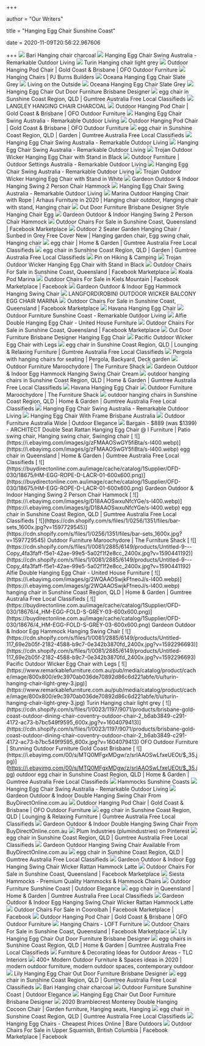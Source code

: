 +++
        
author = "Our Writers"
        
title = "Hanging Egg Chair Sunshine Coast"
        
date = 2020-11-09T20:56:22.967606
        
+++
[ ![](https://www.remarkablefurniture.com.au/pub/media/catalog/product/cache/image/800x800/e9c3970ab036de70892d86c6d221abfe/6/4/64a5d8bcb7ed095abd0c52a703299aa.jpg)](https://www.remarkablefurniture.com.au/pub/media/catalog/product/cache/image/800x800/e9c3970ab036de70892d86c6d221abfe/6/4/64a5d8bcb7ed095abd0c52a703299aa.jpg) Bari Hanging chair charcoal
[ ![](https://www.remarkablefurniture.com.au/pub/media/catalog/product/cache/small_image/600x600/beff4985b56e3afdbeabfc89641a4582/k/o/koala-pod-black-1.jpg)](https://www.remarkablefurniture.com.au/pub/media/catalog/product/cache/small_image/600x600/beff4985b56e3afdbeabfc89641a4582/k/o/koala-pod-black-1.jpg) Hanging Egg Chair Swing Australia - Remarkable Outdoor Living
[ ![](https://www.remarkablefurniture.com.au/pub/media/catalog/product/cache/image/800x800/e9c3970ab036de70892d86c6d221abfe/t/u/turin-hanging-chair-light-grey-2.jpg)](https://www.remarkablefurniture.com.au/pub/media/catalog/product/cache/image/800x800/e9c3970ab036de70892d86c6d221abfe/t/u/turin-hanging-chair-light-grey-2.jpg) Turin Hanging chair light grey
[ ![](https://cdn.shopify.com/s/files/1/0023/1197/9071/products/brisbane-gold-coast-outdoor-hanging-chair-outdoor-hanging-pod-chair-8_1024x1024.jpg?v=1570524535)](https://cdn.shopify.com/s/files/1/0023/1197/9071/products/brisbane-gold-coast-outdoor-hanging-chair-outdoor-hanging-pod-chair-8_1024x1024.jpg?v=1570524535) Outdoor Hanging Pod Chair | Gold Coast & Brisbane | OFO Outdoor Furniture
[ ![](https://www.pjburns.com/blog/wp-content/uploads/2017/08/byron-bay-hanging-chair.jpg)](https://www.pjburns.com/blog/wp-content/uploads/2017/08/byron-bay-hanging-chair.jpg) Hanging Chairs | PJ Burns Builders
[ ![](https://cdn.shopify.com/s/files/1/0081/2885/6149/products/Untitled-9_f00859ac-b982-48c7-8eff-aa8ee4b74360_2400x.jpg?v=1590437861)](https://cdn.shopify.com/s/files/1/0081/2885/6149/products/Untitled-9_f00859ac-b982-48c7-8eff-aa8ee4b74360_2400x.jpg?v=1590437861) Oceana Hanging Egg Chair Slate Grey
[ ![](http://www.livingontheoutside.com.au/skin/frontend/ultimo/default/images/liv/hero-egg.jpg)](http://www.livingontheoutside.com.au/skin/frontend/ultimo/default/images/liv/hero-egg.jpg) Living on the Outside
[ ![](https://cdn.shopify.com/s/files/1/0081/2885/6149/products/Untitled-9---Copy_6eab7e3d-494d-49d6-a414-c4ba3551ec45_2400x.jpg?v=1590437861)](https://cdn.shopify.com/s/files/1/0081/2885/6149/products/Untitled-9---Copy_6eab7e3d-494d-49d6-a414-c4ba3551ec45_2400x.jpg?v=1590437861) Oceana Hanging Egg Chair Slate Grey
[ ![](https://www.echogrove.com.au/assets/thumbL/ODPARA.jpg?20200830011641)](https://www.echogrove.com.au/assets/thumbL/ODPARA.jpg?20200830011641) Hanging Egg Chair Out Door Furniture Brisbane Designer
[ ![](https://i.ebayimg.com/images/g/4dAAAOSw-mJfogzx/s-l400.webp)](https://i.ebayimg.com/images/g/4dAAAOSw-mJfogzx/s-l400.webp) egg chair in Sunshine Coast Region, QLD | Gumtree Australia Free Local  Classifieds
[ ![](https://www.remarkablefurniture.com.au/pub/media/catalog/product/cache/image/800x800/e9c3970ab036de70892d86c6d221abfe/l/a/langley_hanging_chair_charcoal_1030w_x_1190d_x_1970h_cm.jpg)](https://www.remarkablefurniture.com.au/pub/media/catalog/product/cache/image/800x800/e9c3970ab036de70892d86c6d221abfe/l/a/langley_hanging_chair_charcoal_1030w_x_1190d_x_1970h_cm.jpg) LANGLEY HANGING CHAIR CHARCOAL
[ ![](https://cdn.shopify.com/s/files/1/0023/1197/9071/products/brisbane-gold-coast-outdoor-hanging-chair-outdoor-hanging-pod-chair_1024x1024.jpg?v=1570524535)](https://cdn.shopify.com/s/files/1/0023/1197/9071/products/brisbane-gold-coast-outdoor-hanging-chair-outdoor-hanging-pod-chair_1024x1024.jpg?v=1570524535) Outdoor Hanging Pod Chair | Gold Coast & Brisbane | OFO Outdoor Furniture
[ ![](https://www.remarkablefurniture.com.au/pub/media/catalog/product/cache/small_image/600x600/beff4985b56e3afdbeabfc89641a4582/t/u/turin_hanging_chair_charcoal-2.jpg)](https://www.remarkablefurniture.com.au/pub/media/catalog/product/cache/small_image/600x600/beff4985b56e3afdbeabfc89641a4582/t/u/turin_hanging_chair_charcoal-2.jpg) Hanging Egg Chair Swing Australia - Remarkable Outdoor Living
[ ![](http://cdn.shopify.com/s/files/1/0023/1197/9071/products/brisbane-gold-coast-outdoor-hanging-chair-outdoor-hanging-pod-chair-2_1200x1200.jpg?v=1565574059)](http://cdn.shopify.com/s/files/1/0023/1197/9071/products/brisbane-gold-coast-outdoor-hanging-chair-outdoor-hanging-pod-chair-2_1200x1200.jpg?v=1565574059) Outdoor Hanging Pod Chair | Gold Coast & Brisbane | OFO Outdoor Furniture
[ ![](https://i.ebayimg.com/images/g/Y9AAAOSwlupfm7qU/s-l400.jpg)](https://i.ebayimg.com/images/g/Y9AAAOSwlupfm7qU/s-l400.jpg) egg chair in Sunshine Coast Region, QLD | Garden | Gumtree Australia Free  Local Classifieds
[ ![](https://www.remarkablefurniture.com.au/pub/media/catalog/product/cache/small_image/600x600/beff4985b56e3afdbeabfc89641a4582/d/o/doney_outdoor_wicker_single_hanging_chair_white.jpg)](https://www.remarkablefurniture.com.au/pub/media/catalog/product/cache/small_image/600x600/beff4985b56e3afdbeabfc89641a4582/d/o/doney_outdoor_wicker_single_hanging_chair_white.jpg) Hanging Egg Chair Swing Australia - Remarkable Outdoor Living
[ ![](https://www.remarkablefurniture.com.au/pub/media/catalog/product/cache/small_image/600x600/beff4985b56e3afdbeabfc89641a4582/l/a/langley_hanging_chair_white_1030w_x_1190d_x1970h_cm-1.jpg)](https://www.remarkablefurniture.com.au/pub/media/catalog/product/cache/small_image/600x600/beff4985b56e3afdbeabfc89641a4582/l/a/langley_hanging_chair_white_1030w_x_1190d_x1970h_cm-1.jpg) Hanging Egg Chair Swing Australia - Remarkable Outdoor Living
[ ![](https://cdn.shopify.com/s/files/1/0081/2885/6149/products/Untitled-110_eef01384-20bb-4ef8-b509-db4953b80c28_2400x.jpg?v=1590711947)](https://cdn.shopify.com/s/files/1/0081/2885/6149/products/Untitled-110_eef01384-20bb-4ef8-b509-db4953b80c28_2400x.jpg?v=1590711947) Trojan Outdoor Wicker Hanging Egg Chair with Stand in Black
[ ![](https://www.remarkablefurniture.com.au/pub/media/wysiwyg/home/hanging-egg-chairs.png)](https://www.remarkablefurniture.com.au/pub/media/wysiwyg/home/hanging-egg-chairs.png) Outdoor Furniture | Outdoor Settings Australia - Remarkable Outdoor Living
[ ![](https://www.remarkablefurniture.com.au/pub/media/catalog/product/cache/small_image/600x600/beff4985b56e3afdbeabfc89641a4582/d/o/doney_outdoor_wicker_double_hanging_chair_charcoal.jpg)](https://www.remarkablefurniture.com.au/pub/media/catalog/product/cache/small_image/600x600/beff4985b56e3afdbeabfc89641a4582/d/o/doney_outdoor_wicker_double_hanging_chair_charcoal.jpg) Hanging Egg Chair Swing Australia - Remarkable Outdoor Living
[ ![](https://cdn.shopify.com/s/files/1/0081/2885/6149/products/1_41bed513-4943-4cc5-86ed-7bf6f9c50f59_2400x.jpg?v=1590029653)](https://cdn.shopify.com/s/files/1/0081/2885/6149/products/1_41bed513-4943-4cc5-86ed-7bf6f9c50f59_2400x.jpg?v=1590029653) Trojan Outdoor Wicker Hanging Egg Chair with Stand in White
[ ![](https://buydirectonline.com.au/image/cache/catalog/1Supplier/OFD-030/18675/HM-EGG-ROPE-D-LACR-00-600x600.png)](https://buydirectonline.com.au/image/cache/catalog/1Supplier/OFD-030/18675/HM-EGG-ROPE-D-LACR-00-600x600.png) Gardeon Outdoor & Indoor Hanging Swing 2 Person Chair Hammock
[ ![](https://www.remarkablefurniture.com.au/pub/media/catalog/product/cache/small_image/600x600/beff4985b56e3afdbeabfc89641a4582/d/a/dayton_outdoor_rope_hanging_chair_charcoal-2.jpg)](https://www.remarkablefurniture.com.au/pub/media/catalog/product/cache/small_image/600x600/beff4985b56e3afdbeabfc89641a4582/d/a/dayton_outdoor_rope_hanging_chair_charcoal-2.jpg) Hanging Egg Chair Swing Australia - Remarkable Outdoor Living
[ ![](https://i.pinimg.com/736x/83/ae/aa/83aeaa9c033b2f6cf972265f0b8614ef.jpg)](https://i.pinimg.com/736x/83/ae/aa/83aeaa9c033b2f6cf972265f0b8614ef.jpg) Marina Outdoor Hanging Chair with Rope | Arhaus Furniture in 2020 | Hanging  chair outdoor, Hanging chair with stand, Hanging chair
[ ![](https://www.echogrove.com.au/assets/full/ODSUNS.jpg?20190115113438)](https://www.echogrove.com.au/assets/full/ODSUNS.jpg?20190115113438) Out Door Furniture Brisbane Designer Style Hanging Chair Egg
[ ![](https://buydirectonline.com.au/image/cache/catalog/1Supplier/OFD-030/18675/HM-EGG-ROPE-D-LACR-06-600x600.png)](https://buydirectonline.com.au/image/cache/catalog/1Supplier/OFD-030/18675/HM-EGG-ROPE-D-LACR-06-600x600.png) Gardeon Outdoor & Indoor Hanging Swing 2 Person Chair Hammock
[ ![](https://lookaside.fbsbx.com/lookaside/crawler/media/?media_id=10219715479292269)](https://lookaside.fbsbx.com/lookaside/crawler/media/?media_id=10219715479292269) Outdoor Chairs For Sale in Sunshine Coast, Queensland | Facebook Marketplace
[ ![](https://i.pinimg.com/originals/81/7e/6d/817e6d26b68e5a135a40a3f691b9de23.jpg)](https://i.pinimg.com/originals/81/7e/6d/817e6d26b68e5a135a40a3f691b9de23.jpg) Outdoor 2 Seater Garden Hanging Chair / Sunbed in Grey Free Cover New |  Hanging garden chair, Egg swing chair, Hanging chair
[ ![](https://i.ebayimg.com/images/g/lXcAAOSwDaBflivc/s-l400.webp)](https://i.ebayimg.com/images/g/lXcAAOSwDaBflivc/s-l400.webp) egg chair | Home & Garden | Gumtree Australia Free Local Classifieds
[ ![](https://i.ebayimg.com/images/g/~tEAAOSwfGhfm7mt/s-l400.jpg)](https://i.ebayimg.com/images/g/~tEAAOSwfGhfm7mt/s-l400.jpg) egg chair in Sunshine Coast Region, QLD | Garden | Gumtree Australia Free  Local Classifieds
[ ![](https://i.pinimg.com/564x/94/9d/a0/949da00f999b7e42edc4bb8382862fdf.jpg)](https://i.pinimg.com/564x/94/9d/a0/949da00f999b7e42edc4bb8382862fdf.jpg) Pin on Hiking & Camping
[ ![](https://cdn.shopify.com/s/files/1/0081/2885/6149/products/Untitled-111_7a946ffd-040f-4092-a83e-ca846eabf085_2400x.jpg?v=1590711947)](https://cdn.shopify.com/s/files/1/0081/2885/6149/products/Untitled-111_7a946ffd-040f-4092-a83e-ca846eabf085_2400x.jpg?v=1590711947) Trojan Outdoor Wicker Hanging Egg Chair with Stand in Black
[ ![](https://lookaside.fbsbx.com/lookaside/crawler/media/?media_id=10220067208685284)](https://lookaside.fbsbx.com/lookaside/crawler/media/?media_id=10220067208685284) Outdoor Chairs For Sale in Sunshine Coast, Queensland | Facebook Marketplace
[ ![](https://www.remarkablefurniture.com.au/pub/media/catalog/product/cache/image/800x800/e9c3970ab036de70892d86c6d221abfe/k/o/koala-pod-marina-1.jpg)](https://www.remarkablefurniture.com.au/pub/media/catalog/product/cache/image/800x800/e9c3970ab036de70892d86c6d221abfe/k/o/koala-pod-marina-1.jpg) Koala Pod Marina
[ ![](https://lookaside.fbsbx.com/lookaside/crawler/media/?media_id=1086493481806814)](https://lookaside.fbsbx.com/lookaside/crawler/media/?media_id=1086493481806814) Outdoor Chairs For Sale in Kiels Mountain | Facebook Marketplace | Facebook
[ ![](https://buydirectonline.com.au/image/cache/catalog/1Supplier/OFD-030/18676/7_HM-EGG-FOLD-S-GREY-06-600x600.png)](https://buydirectonline.com.au/image/cache/catalog/1Supplier/OFD-030/18676/7_HM-EGG-FOLD-S-GREY-06-600x600.png) Gardeon Outdoor & Indoor Egg Hammock Hanging Swing Chair
[ ![](https://www.remarkablefurniture.com.au/pub/media/catalog/product/cache/image/800x800/e9c3970ab036de70892d86c6d221abfe/l/a/langford_wicker_swivel_egg_chair_-_marina_1_.jpg)](https://www.remarkablefurniture.com.au/pub/media/catalog/product/cache/image/800x800/e9c3970ab036de70892d86c6d221abfe/l/a/langford_wicker_swivel_egg_chair_-_marina_1_.jpg) LANGFORD(ROBIN) OUTDOOR WICKER BALCONY EGG CHAIR MARINA
[ ![](https://lookaside.fbsbx.com/lookaside/crawler/media/?media_id=3513954191956458)](https://lookaside.fbsbx.com/lookaside/crawler/media/?media_id=3513954191956458) Outdoor Chairs For Sale in Sunshine Coast, Queensland | Facebook Marketplace
[ ![](https://cdn.shopify.com/s/files/1/0081/2885/6149/products/Untitled-9---Copy_d0558975-fb26-4a6a-baa5-947c5ddccb8a_2400x.jpg?v=1590441837)](https://cdn.shopify.com/s/files/1/0081/2885/6149/products/Untitled-9---Copy_d0558975-fb26-4a6a-baa5-947c5ddccb8a_2400x.jpg?v=1590441837) Havana Hanging Egg Chair
[ ![](https://www.remarkablefurniture.com.au/pub/media/map/goods1.png)](https://www.remarkablefurniture.com.au/pub/media/map/goods1.png) Outdoor Furniture Sunshine Coast - Remarkable Outdoor Living
[ ![](https://cdn.shopify.com/s/files/1/0081/2885/6149/products/Untitled-9---Copy_060d9ba3-c486-403a-9743-67510e55fb5a_2400x.jpg?v=1590441192)](https://cdn.shopify.com/s/files/1/0081/2885/6149/products/Untitled-9---Copy_060d9ba3-c486-403a-9743-67510e55fb5a_2400x.jpg?v=1590441192) Alfie Double Hanging Egg Chair - United House Furniture
[ ![](https://lookaside.fbsbx.com/lookaside/crawler/media/?media_id=10207733442650123)](https://lookaside.fbsbx.com/lookaside/crawler/media/?media_id=10207733442650123) Outdoor Chairs For Sale in Sunshine Coast, Queensland | Facebook Marketplace
[ ![](https://www.echogrove.com.au/assets/thumbL/ODMILA.jpg?20200830011641)](https://www.echogrove.com.au/assets/thumbL/ODMILA.jpg?20200830011641) Out Door Furniture Brisbane Designer Hanging Egg Chair
[ ![](https://cdn.shopify.com/s/files/1/0081/2885/6149/products/Untitled-112_d5b5ac85-1536-4812-8b96-21293d12ec09_2400x.jpg?v=1592296693)](https://cdn.shopify.com/s/files/1/0081/2885/6149/products/Untitled-112_d5b5ac85-1536-4812-8b96-21293d12ec09_2400x.jpg?v=1592296693) Pacific Outdoor Wicker Egg Chair with Legs
[ ![](https://i.ebayimg.com/00/s/MTYwMFgxMjAw/z/f6MAAOSw0SxfHP9a/$_35.jpg)](https://i.ebayimg.com/00/s/MTYwMFgxMjAw/z/f6MAAOSw0SxfHP9a/$_35.jpg) egg chair in Sunshine Coast Region, QLD | Lounging & Relaxing Furniture |  Gumtree Australia Free Local Classifieds
[ ![](https://i.pinimg.com/originals/3d/fe/15/3dfe1513df6ade00a18245cba337d05b.jpg)](https://i.pinimg.com/originals/3d/fe/15/3dfe1513df6ade00a18245cba337d05b.jpg) Pergola with hanging chairs for seating | Pergola, Backyard, Deck garden
[ ![](https://cdn.shopify.com/s/files/1/0256/1351/files/outdoor-chairs-sq_1600x.jpg?v=1565579729)](https://cdn.shopify.com/s/files/1/0256/1351/files/outdoor-chairs-sq_1600x.jpg?v=1565579729) Outdoor Furniture Maroochydore | The Furniture Shack
[ ![](https://buydirectonline.com.au/image/cache/catalog/1Supplier/OFD-030/19295/7_HM-EGG-FOLD-S-CREAM-06-600x600.png)](https://buydirectonline.com.au/image/cache/catalog/1Supplier/OFD-030/19295/7_HM-EGG-FOLD-S-CREAM-06-600x600.png) Gardeon Outdoor & Indoor Egg Hammock Hanging Swing Chair Cream
[ ![](https://i.ebayimg.com/images/g/EhoAAOSw5j1e7vjt/s-l400.webp)](https://i.ebayimg.com/images/g/EhoAAOSw5j1e7vjt/s-l400.webp) outdoor hanging chairs in Sunshine Coast Region, QLD | Home & Garden |  Gumtree Australia Free Local Classifieds
[ ![](https://cdn.shopify.com/s/files/1/0081/2885/6149/products/Untitled-9---Copy_3d3e94be-38a6-4fdb-bda2-a8fb23fe639a_2400x.jpg?v=1590441837)](https://cdn.shopify.com/s/files/1/0081/2885/6149/products/Untitled-9---Copy_3d3e94be-38a6-4fdb-bda2-a8fb23fe639a_2400x.jpg?v=1590441837) Havana Hanging Egg Chair
[ ![](https://cdn.shopify.com/s/files/1/0256/1351/files/outdoor-lounge-button_1600x.jpg?v=1597729641)](https://cdn.shopify.com/s/files/1/0256/1351/files/outdoor-lounge-button_1600x.jpg?v=1597729641) Outdoor Furniture Maroochydore | The Furniture Shack
[ ![](https://i.ebayimg.com/images/g/IRAAAOSwDNxffmC5/s-l400.webp)](https://i.ebayimg.com/images/g/IRAAAOSwDNxffmC5/s-l400.webp) outdoor hanging chairs in Sunshine Coast Region, QLD | Home & Garden |  Gumtree Australia Free Local Classifieds
[ ![](https://www.remarkablefurniture.com.au/pub/media/catalog/product/cache/small_image/600x600/beff4985b56e3afdbeabfc89641a4582/f/l/flint_outdoor_wicker_leisure_chair_charcoal.jpg)](https://www.remarkablefurniture.com.au/pub/media/catalog/product/cache/small_image/600x600/beff4985b56e3afdbeabfc89641a4582/f/l/flint_outdoor_wicker_leisure_chair_charcoal.jpg) Hanging Egg Chair Swing Australia - Remarkable Outdoor Living
[ ![](https://www.echogrove.com.au/assets/full/ODMOONST_PARENT.jpg?20190621023957)](https://www.echogrove.com.au/assets/full/ODMOONST_PARENT.jpg?20190621023957) Hanging Egg Chair With Frame Brisbane Australia
[ ![](https://www.outdoorelegance.com.au/media/wysiwyg/shop-outdoor-daybeds-mobile-_1.jpg)](https://www.outdoorelegance.com.au/media/wysiwyg/shop-outdoor-daybeds-mobile-_1.jpg) Outdoor Furniture Australia Wide | Outdoor Elegance
[ ![](https://i.pinimg.com/originals/7c/f9/b0/7cf9b05123d29365baa7db9c857651c3.jpg)](https://i.pinimg.com/originals/7c/f9/b0/7cf9b05123d29365baa7db9c857651c3.jpg) Bargain - $889 (was $1399) - ARCHITECT Double Seat Rattan Hanging Egg Chair  @ I Furniture | Patio swing chair, Hanging swing chair, Swinging chair
[ ![](https://i.ebayimg.com/images/g/zFMAAOSwGY5fiBta/s-l400.webp)](https://i.ebayimg.com/images/g/zFMAAOSwGY5fiBta/s-l400.webp) egg chair in Queensland | Home & Garden | Gumtree Australia Free Local  Classifieds
[ ![](https://buydirectonline.com.au/image/cache/catalog/1Supplier/OFD-030/18675/HM-EGG-ROPE-D-LACR-01-600x600.png)](https://buydirectonline.com.au/image/cache/catalog/1Supplier/OFD-030/18675/HM-EGG-ROPE-D-LACR-01-600x600.png) Gardeon Outdoor & Indoor Hanging Swing 2 Person Chair Hammock
[ ![](https://i.ebayimg.com/images/g/D18AAOSwxuNfcYGe/s-l400.webp)](https://i.ebayimg.com/images/g/D18AAOSwxuNfcYGe/s-l400.webp) egg chair in Sunshine Coast Region, QLD | Gumtree Australia Free Local  Classifieds
[ ![](https://cdn.shopify.com/s/files/1/0256/1351/files/bar-sets_1600x.jpg?v=1597729545)](https://cdn.shopify.com/s/files/1/0256/1351/files/bar-sets_1600x.jpg?v=1597729545) Outdoor Furniture Maroochydore | The Furniture Shack
[ ![](https://cdn.shopify.com/s/files/1/0081/2885/6149/products/Untitled-9---Copy_4fa3faff-f5e1-42ae-99e5-5a02f1f2e8cc_2400x.jpg?v=1590441192)](https://cdn.shopify.com/s/files/1/0081/2885/6149/products/Untitled-9---Copy_4fa3faff-f5e1-42ae-99e5-5a02f1f2e8cc_2400x.jpg?v=1590441192) Alfie Double Hanging Egg Chair - United House Furniture
[ ![](https://i.ebayimg.com/images/g/2WQAAOSwjkFfneoJ/s-l400.webp)](https://i.ebayimg.com/images/g/2WQAAOSwjkFfneoJ/s-l400.webp) hanging chair in Sunshine Coast Region, QLD | Home & Garden | Gumtree  Australia Free Local Classifieds
[ ![](https://buydirectonline.com.au/image/cache/catalog/1Supplier/OFD-030/18676/4_HM-EGG-FOLD-S-GREY-03-600x600.png)](https://buydirectonline.com.au/image/cache/catalog/1Supplier/OFD-030/18676/4_HM-EGG-FOLD-S-GREY-03-600x600.png) Gardeon Outdoor & Indoor Egg Hammock Hanging Swing Chair
[ ![](https://cdn.shopify.com/s/files/1/0081/2885/6149/products/Untitled-117_69e2b05f-2182-4588-b9c7-0e342b3870fd_2400x.jpg?v=1592296693)](https://cdn.shopify.com/s/files/1/0081/2885/6149/products/Untitled-117_69e2b05f-2182-4588-b9c7-0e342b3870fd_2400x.jpg?v=1592296693) Pacific Outdoor Wicker Egg Chair with Legs
[ ![](https://www.remarkablefurniture.com.au/pub/media/catalog/product/cache/image/800x800/e9c3970ab036de70892d86c6d221abfe/t/u/turin-hanging-chair-light-grey-3.jpg)](https://www.remarkablefurniture.com.au/pub/media/catalog/product/cache/image/800x800/e9c3970ab036de70892d86c6d221abfe/t/u/turin-hanging-chair-light-grey-3.jpg) Turin Hanging chair light grey
[ ![](https://cdn.shopify.com/s/files/1/0023/1197/9071/products/brisbane-gold-coast-outdoor-dining-chair-coventry-outdoor-chair-2_b6ab3849-c291-4172-ac73-b7bc549f9595_600x.jpg?v=1604079413)](https://cdn.shopify.com/s/files/1/0023/1197/9071/products/brisbane-gold-coast-outdoor-dining-chair-coventry-outdoor-chair-2_b6ab3849-c291-4172-ac73-b7bc549f9595_600x.jpg?v=1604079413) OFO Outdoor Furniture | Stunning Outdoor Furniture Gold Coast Brisbane
[ ![](https://i.ebayimg.com/00/s/MTQ0MFgxMDgw/z/srIAAOSwLfxeUEOt/$_35.jpg)](https://i.ebayimg.com/00/s/MTQ0MFgxMDgw/z/srIAAOSwLfxeUEOt/$_35.jpg) outdoor egg chair in Sunshine Coast Region, QLD | Home & Garden | Gumtree  Australia Free Local Classifieds
[ ![](https://cdn.shopify.com/s/files/1/0026/6243/2838/files/sunshine_coast_480x480.jpg?v=1601435131)](https://cdn.shopify.com/s/files/1/0026/6243/2838/files/sunshine_coast_480x480.jpg?v=1601435131) Hammocks Sunshine Coasts
[ ![](https://www.remarkablefurniture.com.au/pub/media/catalog/product/cache/small_image/600x600/beff4985b56e3afdbeabfc89641a4582/l/a/lanford-charcoal.png)](https://www.remarkablefurniture.com.au/pub/media/catalog/product/cache/small_image/600x600/beff4985b56e3afdbeabfc89641a4582/l/a/lanford-charcoal.png) Hanging Egg Chair Swing Australia - Remarkable Outdoor Living
[ ![](https://buydirectonline.com.au/image/cache/catalog/1Supplier/OFD-030/17039/1_HM-EGG-TAT-D-BKGR-AB-00-600x600.png)](https://buydirectonline.com.au/image/cache/catalog/1Supplier/OFD-030/17039/1_HM-EGG-TAT-D-BKGR-AB-00-600x600.png) Gardeon Outdoor & Indoor Double Hanging Swing Chair From  BuyDirectOnline.com.au
[ ![](https://cdn.shopify.com/s/files/1/0023/1197/9071/products/brisbane-gold-coast-outdoor-hanging-chair-outdoor-hanging-pod-chair-6_1024x1024.jpg?v=1570524535)](https://cdn.shopify.com/s/files/1/0023/1197/9071/products/brisbane-gold-coast-outdoor-hanging-chair-outdoor-hanging-pod-chair-6_1024x1024.jpg?v=1570524535) Outdoor Hanging Pod Chair | Gold Coast & Brisbane | OFO Outdoor Furniture
[ ![](https://i.ebayimg.com/00/s/MTYwMFgxMjAw/z/AgwAAOSwNR5fE327/$_35.jpg)](https://i.ebayimg.com/00/s/MTYwMFgxMjAw/z/AgwAAOSwNR5fE327/$_35.jpg) egg chair in Sunshine Coast Region, QLD | Lounging & Relaxing Furniture |  Gumtree Australia Free Local Classifieds
[ ![](https://buydirectonline.com.au/image/cache/catalog/1Supplier/OFD-030/17039/7_HM-EGG-TAT-D-BKGR-AB-06-600x600.png)](https://buydirectonline.com.au/image/cache/catalog/1Supplier/OFD-030/17039/7_HM-EGG-TAT-D-BKGR-AB-06-600x600.png) Gardeon Outdoor & Indoor Double Hanging Swing Chair From  BuyDirectOnline.com.au
[ ![](https://i.pinimg.com/236x/8f/56/c3/8f56c36819f26ccd6f63558642994dfd--egg-chair-the-sunshine.jpg)](https://i.pinimg.com/236x/8f/56/c3/8f56c36819f26ccd6f63558642994dfd--egg-chair-the-sunshine.jpg) Plum Industries (plumindustries) on Pinterest
[ ![](https://i.ebayimg.com/images/g/yWgAAOSw6DFfkpHn/s-l400.webp)](https://i.ebayimg.com/images/g/yWgAAOSw6DFfkpHn/s-l400.webp) egg chair in Sunshine Coast Region, QLD | Gumtree Australia Free Local  Classifieds
[ ![](https://buydirectonline.com.au/image/cache/catalog/1Supplier/OFD-030/17038/1_HM-EGG-RAN-S-BKGR-AB-00-600x600.png)](https://buydirectonline.com.au/image/cache/catalog/1Supplier/OFD-030/17038/1_HM-EGG-RAN-S-BKGR-AB-00-600x600.png) Gardeon Outdoor Hanging Swing Chair Available From BuyDirectOnline.com.au
[ ![](https://i.ebayimg.com/images/g/78kAAOSwF2tfki9w/s-l400.webp)](https://i.ebayimg.com/images/g/78kAAOSwF2tfki9w/s-l400.webp) egg chair in Sunshine Coast Region, QLD | Gumtree Australia Free Local  Classifieds
[ ![](https://buydirectonline.com.au/image/cache/catalog/1Supplier/OFD-030/19292/HM-EGG-ROPE-S-LACR-99-600x600.png)](https://buydirectonline.com.au/image/cache/catalog/1Supplier/OFD-030/19292/HM-EGG-ROPE-S-LACR-99-600x600.png) Gardeon Outdoor & Indoor Egg Hanging Swing Chair Wicker Rattan Hammock Latte
[ ![](https://lookaside.fbsbx.com/lookaside/crawler/media/?media_id=10156254831007134)](https://lookaside.fbsbx.com/lookaside/crawler/media/?media_id=10156254831007134) Outdoor Chairs For Sale in Sunshine Coast, Queensland | Facebook Marketplace
[ ![](https://cdn.shopify.com/s/files/1/0026/6243/2838/products/duke_double_egg_chair_1000px_x_1000px_1_590x590.jpg?v=1599707657)](https://cdn.shopify.com/s/files/1/0026/6243/2838/products/duke_double_egg_chair_1000px_x_1000px_1_590x590.jpg?v=1599707657) Siesta Hammocks - Premium Quality Hammocks & Hammock Chairs
[ ![](https://www.outdoorelegance.com.au/media/wysiwyg/shop-outdoor-dining-settings-sunshinecoast-outdoor-elegance-furniture.jpg)](https://www.outdoorelegance.com.au/media/wysiwyg/shop-outdoor-dining-settings-sunshinecoast-outdoor-elegance-furniture.jpg) Outdoor Furniture Sunshine Coast | Outdoor Elegance
[ ![](https://i.ebayimg.com/images/g/iP8AAOSw27dfk2VT/s-l400.webp)](https://i.ebayimg.com/images/g/iP8AAOSw27dfk2VT/s-l400.webp) egg chair in Queensland | Home & Garden | Gumtree Australia Free Local  Classifieds
[ ![](https://buydirectonline.com.au/image/cache/catalog/1Supplier/OFD-030/19292/HM-EGG-ROPE-S-LACR-00-600x600.png)](https://buydirectonline.com.au/image/cache/catalog/1Supplier/OFD-030/19292/HM-EGG-ROPE-S-LACR-00-600x600.png) Gardeon Outdoor & Indoor Egg Hanging Swing Chair Wicker Rattan Hammock Latte
[ ![](https://lookaside.fbsbx.com/lookaside/crawler/media/?media_id=2614845728765269)](https://lookaside.fbsbx.com/lookaside/crawler/media/?media_id=2614845728765269) Outdoor Chairs For Sale in Cooroibah | Facebook Marketplace | Facebook
[ ![](https://cdn.shopify.com/s/files/1/0023/1197/9071/products/brisbane-gold-coast-outdoor-hanging-chair-outdoor-hanging-pod-chair-3_1024x1024.jpg?v=1570524535)](https://cdn.shopify.com/s/files/1/0023/1197/9071/products/brisbane-gold-coast-outdoor-hanging-chair-outdoor-hanging-pod-chair-3_1024x1024.jpg?v=1570524535) Outdoor Hanging Pod Chair | Gold Coast & Brisbane | OFO Outdoor Furniture
[ ![](https://loftfurniturenoosa.com/wp-content/uploads/2020/08/IMG_9950-scaled-300x300.jpg)](https://loftfurniturenoosa.com/wp-content/uploads/2020/08/IMG_9950-scaled-300x300.jpg) Hanging Chairs - LOFT Furniture
[ ![](https://lookaside.fbsbx.com/lookaside/crawler/media/?media_id=10223704326586639)](https://lookaside.fbsbx.com/lookaside/crawler/media/?media_id=10223704326586639) Outdoor Chairs For Sale in Sunshine Coast, Queensland | Facebook Marketplace
[ ![](https://www.mobelle.com.au/assets/alt_2/ODPARA.jpg?20200703031515)](https://www.mobelle.com.au/assets/alt_2/ODPARA.jpg?20200703031515) Lily Hanging Egg Chair Out Door Furniture Brisbane Designer
[ ![](https://i.ebayimg.com/images/g/sIgAAOSwj5xfStb7/s-l180.webp)](https://i.ebayimg.com/images/g/sIgAAOSwj5xfStb7/s-l180.webp) egg chairs in Sunshine Coast Region, QLD | Home & Garden | Gumtree  Australia Free Local Classifieds
[ ![](https://mk0tlcinteriors4lydf.kinstacdn.com/wp-content/uploads/2020/10/early-settler-byron-hanging-chair-wicker-egg-chair-with-cushion.jpg)](https://mk0tlcinteriors4lydf.kinstacdn.com/wp-content/uploads/2020/10/early-settler-byron-hanging-chair-wicker-egg-chair-with-cushion.jpg) Furniture & Decorating Ideas for Outdoor Areas - TLC Interiors
[ ![](https://i.pinimg.com/236x/5f/d1/35/5fd1358a16329e744681b8e614581867.jpg)](https://i.pinimg.com/236x/5f/d1/35/5fd1358a16329e744681b8e614581867.jpg) 400+ Modern Outdoor Furniture & Spaces ideas in 2020 | modern outdoor  furniture, modern outdoor spaces, contemporary outdoor
[ ![](https://www.mobelle.com.au/assets/full/ODPARA_PARENT.jpg?20200703030905)](https://www.mobelle.com.au/assets/full/ODPARA_PARENT.jpg?20200703030905) Lily Hanging Egg Chair Out Door Furniture Brisbane Designer
[ ![](https://i.ebayimg.com/images/g/6r8AAOSwLJxfZFQi/s-l400.webp)](https://i.ebayimg.com/images/g/6r8AAOSwLJxfZFQi/s-l400.webp) egg chair in Sunshine Coast Region, QLD | Gumtree Australia Free Local  Classifieds
[ ![](https://www.remarkablefurniture.com.au/pub/media/catalog/product/cache/image/800x800/e9c3970ab036de70892d86c6d221abfe/b/a/bari_hanging_pod_-_charcoal_4_.jpg)](https://www.remarkablefurniture.com.au/pub/media/catalog/product/cache/image/800x800/e9c3970ab036de70892d86c6d221abfe/b/a/bari_hanging_pod_-_charcoal_4_.jpg) Bari Hanging chair charcoal
[ ![](https://www.outdoorelegance.com.au/media/wysiwyg/sunshinecoast-wicker-outdoor-lounges-.jpg)](https://www.outdoorelegance.com.au/media/wysiwyg/sunshinecoast-wicker-outdoor-lounges-.jpg) Outdoor Furniture Sunshine Coast | Outdoor Elegance
[ ![](https://www.echogrove.com.au/assets/alt_1/ODPARA.jpg?20190115100617)](https://www.echogrove.com.au/assets/alt_1/ODPARA.jpg?20190115100617) Hanging Egg Chair Out Door Furniture Brisbane Designer
[ ![](https://i.pinimg.com/736x/ba/85/bb/ba85bb69accac2c4cf78bd89bb103aaf.jpg)](https://i.pinimg.com/736x/ba/85/bb/ba85bb69accac2c4cf78bd89bb103aaf.jpg) 2020 Bramblecrest Monterey Double Hanging Cocoon Chair | Garden furniture,  Hanging seats, Hanging
[ ![](https://i.ebayimg.com/00/s/OTE4WDEyNDI=/z/-a8AAOSw~G1fi5e~/$_35.jpg)](https://i.ebayimg.com/00/s/OTE4WDEyNDI=/z/-a8AAOSw~G1fi5e~/$_35.jpg) egg chair in Sunshine Coast Region, QLD | Gumtree Australia Free Local  Classifieds
[ ![](https://www.bareoutdoors.com.au/media/catalog/product/cache/1/small_image/232x232/9df78eab33525d08d6e5fb8d27136e95/z/z/zz054746_1_.jpg)](https://www.bareoutdoors.com.au/media/catalog/product/cache/1/small_image/232x232/9df78eab33525d08d6e5fb8d27136e95/z/z/zz054746_1_.jpg) Hanging Egg Chairs - Cheapest Prices Online | Bare Outdoors
[ ![](https://lookaside.fbsbx.com/lookaside/crawler/media/?media_id=10158275586831140)](https://lookaside.fbsbx.com/lookaside/crawler/media/?media_id=10158275586831140) Outdoor Chairs For Sale in Upper Squamish, British Columbia | Facebook  Marketplace | Facebook
